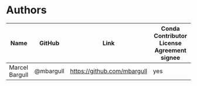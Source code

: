 <!--
SPDX-FileCopyrightText: 2019 The curiu authors

SPDX-License-Identifier: LicenseRef-ISC-curiu
-->

# Authors

| Name | GitHub | Link | Conda Contributor License Agreement signee |
| ---- | --------------- | ---- | ------------------------------------------ |
| Marcel Bargull | @mbargull | https://github.com/mbargull | yes |
